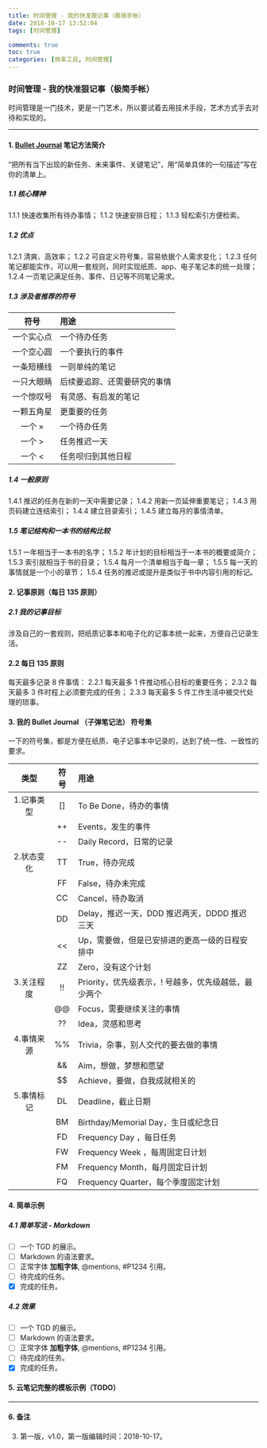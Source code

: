 ```yaml
---
title: 时间管理 - 我的快准狠记事（极简手帐）
date: 2018-10-17 13:52:04
tags: [时间管理]

comments: true
toc: true
categories: [效率工具, 时间管理]
---
```


### 时间管理 - 我的快准狠记事（极简手帐）

>
时间管理是一门技术，更是一门艺术，所以要试着去用技术手段，艺术方式手去对待和实现的。
>

----

#### 1. [Bullet Journal](https://bulletjournal.com/)  笔记方法简介
>
“把所有当下出现的新任务、未来事件、关键笔记”，用“简单具体的一句描述”写在你的清单上。
>
##### 1.1 核心精神
>
1.1.1 快速收集所有待办事情；
1.1.2 快速安排日程；
1.1.3 轻松索引方便检索。
>
##### 1.2 优点
>
1.2.1 清爽、高效率；
1.2.2 可自定义符号集，容易依据个人需求变化；
1.2.3 任何笔记都能实作，可以用一套规则，同时实现纸质、app、电子笔记本的统一处理；
1.2.4 一页笔记满足任务、事件、日记等不同笔记需求。
>
##### 1.3 涉及者推荐的符号
|符号      | 用途                         |
|:--------:| :--------------------------- |
|一个实心点| 一个待办任务                 |
|一个空心圆| 一个要执行的事件             |
|一条短横线| 一则单纯的笔记               |
|一只大眼睛| 后续要追踪、还需要研究的事情 |
|一个惊叹号| 有灵感、有启发的笔记         |
|一颗五角星| 更重要的任务                 |
|一个 ×    | 一个待办任务                 |
|一个 >    | 任务推迟一天                 |
|一个 <    | 任务呗归到其他日程           |

##### 1.4 一般原则
>
1.4.1 推迟的任务在新的一天中需要记录；
1.4.2 用新一页延伸重要笔记；
1.4.3 用页码建立连结索引；
1.4.4 建立目录索引；
1.4.5 建立每月的事情清单。
>

##### 1.5 笔记结构和一本书的结构比较
>
1.5.1 一年相当于一本书的名字；
1.5.2 年计划的目标相当于一本书的概要或简介；
1.5.3 索引就相当于书的目录；
1.5.4 每月一个清单相当于每一章；
1.5.5 每一天的事情就是一个小的章节；
1.5.4 任务的推迟或提升是类似于书中内容引用的标记。
>

#### 2. 记事原则（每日 135 原则）
##### 2.1 我的记事目标
>
涉及自己的一套规则，把纸质记事本和电子化的记事本统一起来，方便自己记录生活。
>
#### 2.2 每日 135 原则
>
每天最多记录 8 件事情：
2.2.1 每天最多 1 件推动核心目标的重要任务；
2.3.2 每天最多 3 件时程上必须要完成的任务；
2.3.3 每天最多 5 件工作生活中被交代处理的琐事。
>

#### 3. 我的 Bullet Journal （子弹笔记法） 符号集
>
一下的符号集，都是方便在纸质、电子记事本中记录的，达到了统一性、一致性的要求。
>
| 类型      |符号| 用途                                                 |
|:---------:|:--:| :--------------------------------------------------- |
|1.记事类型 | [] | To Be Done，待办的事情                               |
|           | ++ | Events，发生的事件                                   |
|           | -- | Daily Record，日常的记录                             |
|2.状态变化 | TT | True，待办完成                                       |
|           | FF | False，待办未完成                                    |
|           | CC | Cancel，待办取消                                     |
|           | DD | Delay，推迟一天，DDD 推迟两天，DDDD 推迟三天         |
|           | << | Up，需要做，但是已安排进的更高一级的日程安排中       |
|           | ZZ | Zero，没有这个计划                                   |
|3.关注程度 | !! | Priority，优先级表示，! 号越多，优先级越低，最少两个 |
|           | @@ | Focus，需要继续关注的事情                            |
|           | ?? | Idea，灵感和思考                                     |
|4.事情来源 | %% | Trivia，杂事，别人交代的要去做的事情                 |
|           | && | Aim，想做，梦想和愿望                                |
|           | $$ | Achieve，要做，自我成就相关的                        |
|5.事情标记 | DL | Deadline，截止日期                                   |
|           | BM | Birthday/Memorial Day，生日或纪念日                  |
|           | FD | Frequency Day  ，每日任务                            |
|           | FW | Frequency Week ，每周固定日计划                      |
|           | FM | Frequency Month，每月固定日计划                      |
|           | FQ | Frequency Quarter，每个季度固定计划                  |
#### 4. 简单示例
##### 4.1 简单写法 - Markdown
>
- [ ] 一个 TGD 的展示。
- [ ] Markdown 的语法要求。
- [ ] 正常字体 **加粗字体**, @mentions, #P1234 引用。
- [ ] 待完成的任务。
- [x] 完成的任务。
>
##### 4.2 效果
- [ ] 一个 TGD 的展示。
- [ ] Markdown 的语法要求。
- [ ] 正常字体 **加粗字体**, @mentions, #P1234 引用。
- [ ] 待完成的任务。
- [x] 完成的任务。

#### 5. 云笔记完整的模板示例（TODO）

---
#### 6. 备注
>
3. 第一版，v1.0，第一版编辑时间：2018-10-17。
>
